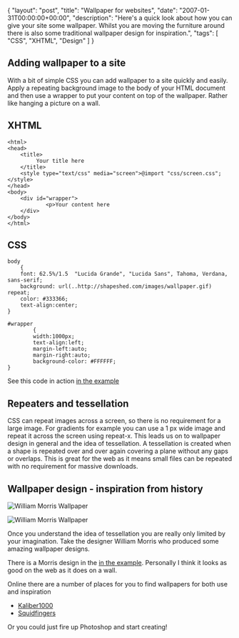 {
  "layout": "post",
  "title": "Wallpaper for websites",
  "date": "2007-01-31T00:00:00+00:00",
  "description": "Here's a quick look about how you can give your site some wallpaper. Whilst you are moving the furniture around there is also some traditional wallpaper design for inspiration.",
  "tags": [
    "CSS",
    "XHTML",
    "Design"
  ]
}

## Adding wallpaper to a site

With a bit of simple CSS you can add wallpaper to a site quickly and easily. Apply a repeating background image to the body of your HTML document and then use a wrapper to put your content on top of the wallpaper. Rather like hanging a picture on a wall.

## XHTML 

    <html>
    <head>
        <title>
             Your title here
        </title>  
        <style type="text/css" media="screen">@import "css/screen.css";</style>
    </head>
    <body>
        <div id="wrapper">         
                <p>Your content here
        </div>
    </body>
    </html>

## CSS

    body
        {
        font: 62.5%/1.5  "Lucida Grande", "Lucida Sans", Tahoma, Verdana, sans-serif;
        background: url(..http://shapeshed.com/images/wallpaper.gif) repeat;
        color: #333366;    
        text-align:center;
    }

    #wrapper
            {
            width:1000px;
            text-align:left;  
            margin-left:auto;
            margin-right:auto;
            background-color: #FFFFFF;
    }

See this code in action [in the example][1]

## Repeaters and tessellation

CSS can repeat images across a screen, so there is no requirement for a large image. For gradients for example you can use a 1 px wide image and repeat it across the screen using repeat-x. This leads us on to wallpaper design in general and the idea of tessellation. 
A tessellation is created when a shape is repeated over and over again covering a plane without any gaps or overlaps. This is great for the web as it means small files can be repeated with no requirement for massive downloads.

## Wallpaper design - inspiration from history

![William Morris Wallpaper][2] 

![William Morris Wallpaper][3] 

Once you understand the idea of tessellation you are really only limited by your imagination. Take the designer William Morris who produced some amazing wallpaper designs.

There is a Morris design in the [in the example][1]. Personally I think it looks as good on the web as it does on a wall.

Online there are a number of places for you to find wallpapers for both use and inspiration

*   [Kaliber1000][4]
*   [Squidfingers][5]

Or you could just fire up Photoshop and start creating!

 [1]: http://www.shapeshed.com/examples/wallpaper-for-websites/
 [2]: http://shapeshed.com/images/articles/morris.jpg 
 [3]: http://shapeshed.com/images/articles/Jasmine.jpg
 [4]: http://k10k.net/pixelpatterns/
 [5]: http://www.squidfingers.com/patterns/
